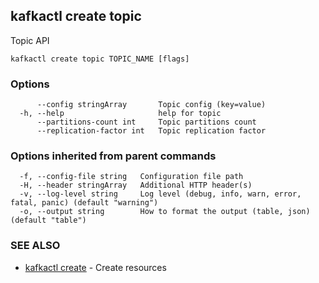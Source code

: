 ## kafkactl create topic

Topic API

```
kafkactl create topic TOPIC_NAME [flags]
```

### Options

```
      --config stringArray       Topic config (key=value)
  -h, --help                     help for topic
      --partitions-count int     Topic partitions count
      --replication-factor int   Topic replication factor
```

### Options inherited from parent commands

```
  -f, --config-file string   Configuration file path
  -H, --header stringArray   Additional HTTP header(s)
  -v, --log-level string     Log level (debug, info, warn, error, fatal, panic) (default "warning")
  -o, --output string        How to format the output (table, json) (default "table")
```

### SEE ALSO

* [kafkactl create](kafkactl_create.md)	 - Create resources

